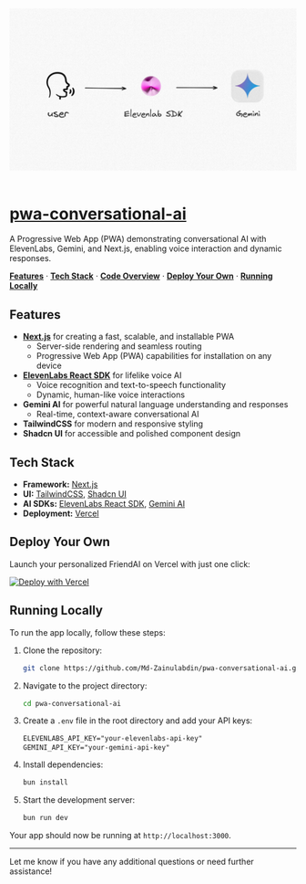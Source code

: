 <a href="https://github.com/Md-Zainulabdin/pwa-conversational-ai">
  <img alt="pwa-conversational-ai" src="./public/thumbnail.jpg">
  <br>
  <br>
  <h1>pwa-conversational-ai</h1>
</a>

<p>
  A Progressive Web App (PWA) demonstrating conversational AI with ElevenLabs, Gemini, and Next.js, enabling voice interaction and dynamic responses.
</p>

<p>
  <a href="#features"><strong>Features</strong></a> ·
  <a href="#tech-stack"><strong>Tech Stack</strong></a> ·
  <a href="#code-overview"><strong>Code Overview</strong></a> ·
  <a href="#deploy-your-own"><strong>Deploy Your Own</strong></a> ·
  <a href="#running-locally"><strong>Running Locally</strong></a>
</p>

## Features

- **[Next.js](https://nextjs.org)** for creating a fast, scalable, and installable PWA
  - Server-side rendering and seamless routing
  - Progressive Web App (PWA) capabilities for installation on any device
- **[ElevenLabs React SDK](https://elevenlabs.io)** for lifelike voice AI
  - Voice recognition and text-to-speech functionality
  - Dynamic, human-like voice interactions
- **Gemini AI** for powerful natural language understanding and responses
  - Real-time, context-aware conversational AI
- **TailwindCSS** for modern and responsive styling
- **Shadcn UI** for accessible and polished component design

## Tech Stack

- **Framework:** [Next.js](https://nextjs.org)
- **UI:** [TailwindCSS](https://tailwindcss.com), [Shadcn UI](https://ui.shadcn.com)
- **AI SDKs:** [ElevenLabs React SDK](https://elevenlabs.io), [Gemini AI](https://gemini.google)
- **Deployment:** [Vercel](https://vercel.com)

## Deploy Your Own

Launch your personalized FriendAI on Vercel with just one click:

[![Deploy with Vercel](https://vercel.com/button)](https://vercel.com/new/clone?repository-url=https%3A%2F%2Fgithub.com%2FMd-Zainulabdin%2FFriendAI&env=ELEVENLABS_API_KEY,GEMINI_API_KEY&envDescription=Add%20your%20API%20keys%20here.&envLink=https%3A%2F%2Fdocs.friend-ai.com%2Fenv&demo-title=FriendAI&demo-description=A%20friendly,%20voice-driven%20AI%20assistant.&demo-url=https%3A%2F%2Ffriend-ai-demo.vercel.app&stores=[])

## Running Locally

To run the app locally, follow these steps:

1. Clone the repository:

   ```bash
   git clone https://github.com/Md-Zainulabdin/pwa-conversational-ai.git
   ```

2. Navigate to the project directory:

   ```bash
   cd pwa-conversational-ai
   ```

3. Create a `.env` file in the root directory and add your API keys:

   ```env
   ELEVENLABS_API_KEY="your-elevenlabs-api-key"
   GEMINI_API_KEY="your-gemini-api-key"
   ```

4. Install dependencies:

   ```bash
   bun install
   ```

5. Start the development server:

   ```bash
   bun run dev
   ```

Your app should now be running at `http://localhost:3000`.

---

Let me know if you have any additional questions or need further assistance!


